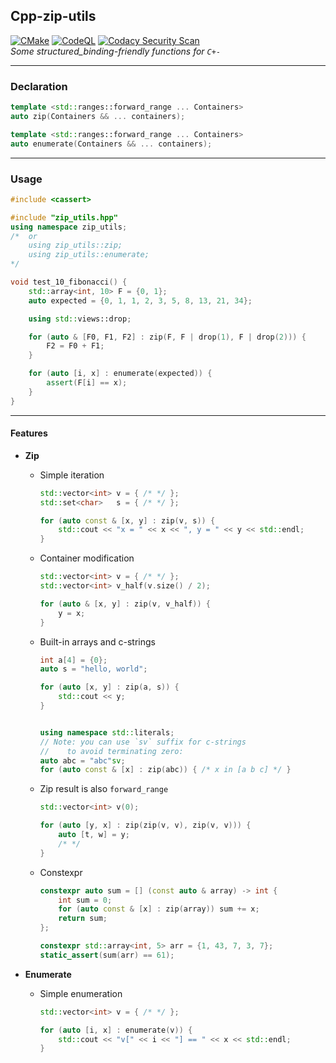 ## Cpp-zip-utils ##
[![CMake](https://github.com/ZhekehZ/Cpp-zip-utils/actions/workflows/cmake.yml/badge.svg?branch=dev)](https://github.com/ZhekehZ/Cpp-zip-utils/actions/workflows/cmake.yml) [![CodeQL](https://github.com/ZhekehZ/Cpp-zip-utils/actions/workflows/codeql-analysis.yml/badge.svg?branch=dev)](https://github.com/ZhekehZ/Cpp-zip-utils/actions/workflows/codeql-analysis.yml) [![Codacy Security Scan](https://github.com/ZhekehZ/Cpp-zip-utils/actions/workflows/codacy-analysis.yml/badge.svg?branch=dev)](https://github.com/ZhekehZ/Cpp-zip-utils/actions/workflows/codacy-analysis.yml)  
_Some structured_binding-friendly functions for `C+-`_

---
### Declaration ###
```c++
template <std::ranges::forward_range ... Containers>
auto zip(Containers && ... containers);
```

```c++
template <std::ranges::forward_range ... Containers>
auto enumerate(Containers && ... containers);
```
---
### Usage ###
```c++
#include <cassert>

#include "zip_utils.hpp"
using namespace zip_utils;
/*  or
    using zip_utils::zip;
    using zip_utils::enumerate;
*/

void test_10_fibonacci() {    
    std::array<int, 10> F = {0, 1};
    auto expected = {0, 1, 1, 2, 3, 5, 8, 13, 21, 34};

    using std::views::drop;

    for (auto & [F0, F1, F2] : zip(F, F | drop(1), F | drop(2))) {
        F2 = F0 + F1;
    }

    for (auto [i, x] : enumerate(expected)) {
        assert(F[i] == x);
    }
}
```
---
#### Features ####
*   **Zip**
    *   Simple iteration
        ```c++
        std::vector<int> v = { /* */ };
        std::set<char>   s = { /* */ };
        
        for (auto const & [x, y] : zip(v, s)) { 
            std::cout << "x = " << x << ", y = " << y << std::endl; 
        }
        ```
      
    *   Container modification
        ```c++
        std::vector<int> v = { /* */ };
        std::vector<int> v_half(v.size() / 2); 
        
        for (auto & [x, y] : zip(v, v_half)) {
            y = x;
        }
        ```
      
    *   Built-in arrays and c-strings
        ```c++
        int a[4] = {0};
        auto s = "hello, world";
        
        for (auto [x, y] : zip(a, s)) {
            std::cout << y;  
        }
        
        
        using namespace std::literals;
        // Note: you can use `sv` suffix for c-strings 
        //    to avoid terminating zero:
        auto abc = "abc"sv; 
        for (auto const & [x] : zip(abc)) { /* x in [a b c] */ }
        ```
      
    *   Zip result is also `forward_range`
        ```c++
        std::vector<int> v(0);
        
        for (auto [y, x] : zip(zip(v, v), zip(v, v))) {
            auto [t, w] = y;     
            /* */
        }
        ```
      
    *   Constexpr
        ```c++
        constexpr auto sum = [] (const auto & array) -> int {
            int sum = 0;
            for (auto const & [x] : zip(array)) sum += x;  
            return sum;
        };
        
        constexpr std::array<int, 5> arr = {1, 43, 7, 3, 7};
        static_assert(sum(arr) == 61);
        ```

*   **Enumerate**
    *   Simple enumeration
        ```c++
        std::vector<int> v = { /* */ };
        
        for (auto [i, x] : enumerate(v)) {
            std::cout << "v[" << i << "] == " << x << std::endl;
        }
        ```
